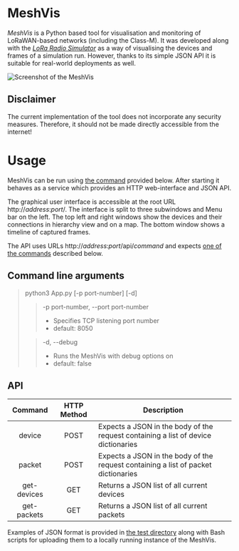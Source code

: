 <!-- ABOUT THE PROJECT -->
# MeshVis
*MeshVis* is a Python based tool for visualisation and monitoring of LoRaWAN-based networks (including the Class-M). It was developed along with the [*LoRa Radio Simulator*](https://sw.acrios.com/acrios/lora-radio-sim) as a way of visualising the devices and frames of a simulation run. However, thanks to its simple JSON API it is suitable for real-world deployments as well.

![Screenshot of the MeshVis](/doc/meshvis.png)

## Disclaimer
The current implementation of the tool does not incorporate any security measures. Therefore, it should not be made directly accessible from the internet! 



<!-- USAGE EXAMPLES -->
# Usage
MeshVis can be run using [the command](#command-line-arguments) provided below. After starting it behaves as a service which provides an HTTP web-interface and JSON API.

The graphical user interface is accessible at the root URL http://*address*:*port*/. The interface is split to three subwindows and Menu bar on the left. The top left and right windows show the devices and their connections in hierarchy view and on a map. The bottom window shows a timeline of captured frames.

The API uses URLs http://*address*:*port*/api/*command* and expects [one of the commands](#api) described below.



## Command line arguments
> python3 App.py [-p port-number] [-d]
>
>> -p port-number, --port port-number
>> - Specifies TCP listening port number
>> - default: 8050
>
>> -d, --debug
>> - Runs the MeshVis with debug options on
>> - default: false
>



## API

| **Command** | **HTTP Method** | **Description**                                                                    |
|:-----------:|:---------------:|------------------------------------------------------------------------------------|
| device      | POST            | Expects a JSON in the body of the request containing a list of device dictionaries |
| packet      | POST            | Expects a JSON in the body of the request containing a list of packet dictionaries |
| get-devices | GET             | Returns a JSON list of all current devices                                         |
| get-packets | GET             | Returns a JSON list of all current packets                                         |

Examples of JSON format is provided in [the test directory](test) along with Bash scripts for uploading them to a locally running instance of the MeshVis.


